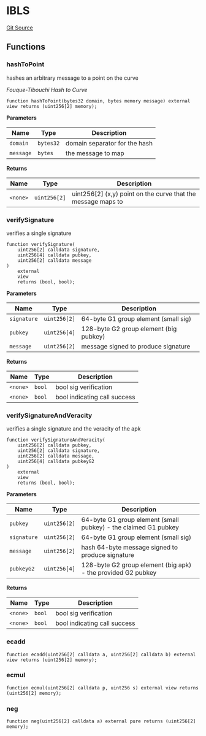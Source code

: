 # IBLS

[Git Source](https://github.com/Eoracle/target-contracts/blob/badb6375447660efebd9adbe5de6f290257bb3a9/src/interfaces/IBLS.sol)

## Functions

### hashToPoint

hashes an arbitrary message to a point on the curve

_Fouque-Tibouchi Hash to Curve_

```solidity
function hashToPoint(bytes32 domain, bytes memory message) external view returns (uint256[2] memory);
```

**Parameters**

| Name      | Type      | Description                   |
| --------- | --------- | ----------------------------- |
| `domain`  | `bytes32` | domain separator for the hash |
| `message` | `bytes`   | the message to map            |

**Returns**

| Name     | Type         | Description                                                  |
| -------- | ------------ | ------------------------------------------------------------ |
| `<none>` | `uint256[2]` | uint256[2] (x,y) point on the curve that the message maps to |

### verifySignature

verifies a single signature

```solidity
function verifySignature(
    uint256[2] calldata signature,
    uint256[4] calldata pubkey,
    uint256[2] calldata message
)
    external
    view
    returns (bool, bool);
```

**Parameters**

| Name        | Type         | Description                            |
| ----------- | ------------ | -------------------------------------- |
| `signature` | `uint256[2]` | 64-byte G1 group element (small sig)   |
| `pubkey`    | `uint256[4]` | 128-byte G2 group element (big pubkey) |
| `message`   | `uint256[2]` | message signed to produce signature    |

**Returns**

| Name     | Type   | Description                  |
| -------- | ------ | ---------------------------- |
| `<none>` | `bool` | bool sig verification        |
| `<none>` | `bool` | bool indicating call success |

### verifySignatureAndVeracity

verifies a single signature and the veracity of the apk

```solidity
function verifySignatureAndVeracity(
    uint256[2] calldata pubkey,
    uint256[2] calldata signature,
    uint256[2] calldata message,
    uint256[4] calldata pubkeyG2
)
    external
    view
    returns (bool, bool);
```

**Parameters**

| Name        | Type         | Description                                                     |
| ----------- | ------------ | --------------------------------------------------------------- |
| `pubkey`    | `uint256[2]` | 64-byte G1 group element (small pubkey) - the claimed G1 pubkey |
| `signature` | `uint256[2]` | 64-byte G1 group element (small sig)                            |
| `message`   | `uint256[2]` | hash 64-byte message signed to produce signature                |
| `pubkeyG2`  | `uint256[4]` | 128-byte G2 group element (big apk) - the provided G2 pubkey    |

**Returns**

| Name     | Type   | Description                  |
| -------- | ------ | ---------------------------- |
| `<none>` | `bool` | bool sig verification        |
| `<none>` | `bool` | bool indicating call success |

### ecadd

```solidity
function ecadd(uint256[2] calldata a, uint256[2] calldata b) external view returns (uint256[2] memory);
```

### ecmul

```solidity
function ecmul(uint256[2] calldata p, uint256 s) external view returns (uint256[2] memory);
```

### neg

```solidity
function neg(uint256[2] calldata a) external pure returns (uint256[2] memory);
```
